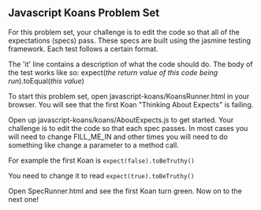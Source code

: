## Javascript Koans Problem Set

For this problem set, your challenge is to edit the code so that all of the expectations (specs) pass.
These specs are built using the jasmine testing framework. Each test follows a certain format.

The 'it' line contains a description of what the code should do.
The body of the test works like so:
expect(*the return value of this code being run*).toEqual(*this value*)

To start this problem set, open javascript-koans/KoansRunner.html in your browser. 
You will see that the first Koan "Thinking About Expects" is failing.

Open up javascript-koans/koans/AboutExpects.js to get started. Your challenge is to edit the code
so that each spec passes. In most cases you will need to change FILL_ME_IN and other times you will need to 
do something like change a parameter to a method call. 

For example the first Koan is 
`expect(false).toBeTruthy()` 

You need to change it to read
`expect(true).toBeTruthy()`

Open SpecRunner.html and see the first Koan turn green. Now on to the next one!
